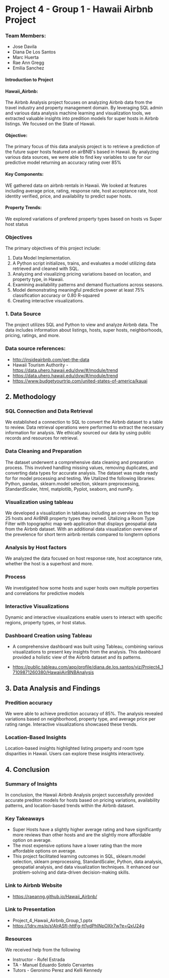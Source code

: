 # Project 4 - Group 1 - Hawaii Airbnb Project
### Team Members:
*  Jose Davila
*  Diana De Los Santos
*  Marc Huerta
*  Rae Ann Gregg
* Emilia Sanchez

#### Introduction to Project

#### Hawaii_Airbnb:

The Airbnb Analysis project focuses on analyzing Airbnb data from the travel industry and property management domain. By leveraging SQL admin and various data analysis machine learning and visualization tools, we extracted valuable insights into predition models for super hosts in Airbnb listings. We focused on the State of Hawaii.

####  Objective:
The primary focus of this data analysis project is to retrieve a prediction of the future super hosts featured on airBNB's based in Hawaii. By analyzing various data sources, we were able to find key variables to use for our predictive model returning an accuracy rating over 85%

#### Key Components: 
WE gathered data on airbnb rentals in Hawaii.
We looked at features including average price, rating, response rate, host acceptance rate,	host identity verified,	price, and availability to predict super hosts.

#### Property Trends:
We explored variations of prefered property types based on hosts vs Super host status

### Objectives

The primary objectives of this project include:

1. Data Model Implementation.
2. A Python script initializes, trains, and evaluates a model utilizing data retrieved and cleaned with SQL.
3. Analyzing and visualizing pricing variations based on location, and property type, in Hawaii.
4. Examining availability patterns and demand fluctuations across seasons.
5. Model demonstrating meaningful predictive power at least 75% classification accuracy or 0.80 R-squared
6. Creating interactive visualizations.

### 1. Data Source

The project utilizes SQL and Python to view and analyze Airbnb data. The data includes information about listings, hosts, super hosts, neighborhoods, pricing, ratings, and more.

### Data source references:
* http://insideairbnb.com/get-the-data
* Hawaii Tourism Authority - https://data.uhero.hawaii.edu/dvw/#/module/trend
* https://data.uhero.hawaii.edu/dvw/#/module/trend
* https://www.budgetyourtrip.com/united-states-of-america/kauai

## 2. Methodology

### SQL Connection and Data Retrieval

We established a connection to SQL to convert the Airbnb dataset to a table to review. Data retrieval operations were performed to extract the necessary information for analysis. We ethically sourced our data by using public records and resources for retrieval.

### Data Cleaning and Preparation

The dataset underwent a comprehensive data cleaning and preparation process. This involved handling missing values, removing duplicates, and converting data types for accurate analysis. The dataset was made ready for for model processing and testing. We Utalized the following libraries: Python, pandas, sklearn.model selection, sklearn preprocessing, StandardScaler, html, matplotlib, Pyplot, seaborn, and numPy.

### Visualization using tableau

We developed a visualization in tablueau including an overview on the top 25 hosts and AirBNB property types they owned. Utalizing a Room Type Filter with topographic map web application that displays geospatial data from the Airbnb dataset. With an additional data visualization overview of the prevelence for short term airbnb rentals compared to longterm options

### Analysis by Host factors

We analyzed the data focused on host response rate, host acceptance rate, whether the host is a superhost and more. 

### Process

We investigated how some hosts and super hosts own multiple porperties and correlations for predictive models

### Interactive Visualizations

Dynamic and interactive visualizations enable users to interact with specific regions, property types, or host status.

### Dashboard Creation using Tableau

* A comprehensive dashboard was built using Tableau, combining various visualizations to present key insights from the analysis. This dashboard provided a holistic view of the Airbnb dataset and its patterns.

* https://public.tableau.com/app/profile/diana.de.los.santos/viz/Project4_17109871260380/HawaiiAirBNBAnalysis

## 3. Data Analysis and Findings

### Predition accuracy

We were able to achieve prediction accuracy of 85%.
The analysis revealed variations based on neighborhood, property type, and average price per rating range. Interactive visualizations showcased these trends.

### Location-Based Insights

Location-based insights highlighted listing property and room type disparities in Hawaii. Users can explore these insights interactively.

## 4. Conclusion

### Summary of Insights

In conclusion, the Hawaii Airbnb Analysis project successfully provided accurate prediton models for hosts based on pricing variations, availability patterns, and location-based trends within the Airbnb dataset. 

### Key Takeaways

* Super Hosts have a slightly higher average rating and have significantly more reviews than other hosts and are the slightly more affordable option on average.
* The most expensive options have a lower rating than the more affordable options on average.
* This project facilitated learning outcomes in SQL, sklearn.model selection, sklearn preprocessing, StandardScaler, Python, data analysis, geospatial analysis, and data visualization techniques. It enhanced our problem-solving and data-driven decision-making skills.

### Link to Airbnb Website

* https://raeanng.github.io/Hawaii_Airbnb/

### Link to Presentation

* Project_4_Hawaii_Airbnb_Group_1.pptx
* https://1drv.ms/p/s!AlrASfI-httFg-tt1ydPhINpOXlr7w?e=QxU24g

### Resources
We received help from the following
* Instructor - Rufel Estrada 
* TA - Manuel Eduardo Sotelo Cervantes
* Tutors - Geronimo Perez and Kelli Kennedy



